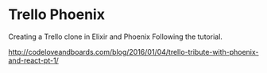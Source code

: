 # Trello Phoenix

Creating a Trello clone in Elixir and Phoenix Following the tutorial.

http://codeloveandboards.com/blog/2016/01/04/trello-tribute-with-phoenix-and-react-pt-1/

